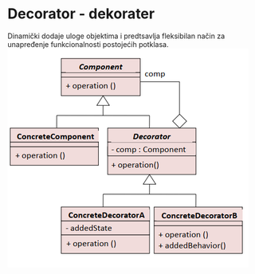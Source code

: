 # Decorator - dekorater  
  
Dinamički dodaje uloge objektima i predtsavlja fleksibilan način za unapređenje funkcionalnosti postojećih potklasa.  
![Screenshot](Decorator.png)  
  
